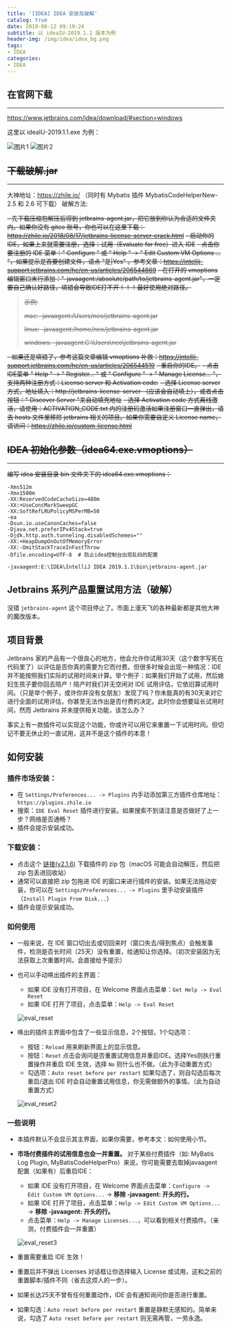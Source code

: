```yaml
---
title: '[IDEA] IDEA 安装及破解'
catalog: true
date: 2019-06-12 09:19:24
subtitle: 以 ideaIU-2019.1.1 版本为例
header-img: /img/idea/idea_bg.png
tags: 
- IDEA
categories:
- IDEA
---
```


## 在官网下载
---
https://www.jetbrains.com/idea/download/#section=windows

这里以 ideaIU-2019.1.1.exe 为例：

![图片1](1.png)
![图片2](2.png)



## ~~下载破解.jar~~
---
大神地址：https://zhile.io/ （同时有 Mybatis 插件 MybatisCodeHelperNew-2.5 和 2.6 可下载）
破解方法:

~~- 先下载压缩包解压后得到 jetbrains-agent.jar，把它放到你认为合适的文件夹内。如果你没有 gitee 账号，你也可以在这里下载：https://zhile.io/2018/08/17/jetbrains-license-server-crack.html~~
~~- 启动你的 IDE，如果上来就需要注册，选择：试用（Evaluate for free）进入 IDE~~
~~- 点击你要注册的 IDE 菜单：" Configure " 或 " Help " -> " Edit Custom VM Options ... "，如果提示是否要创建文件，请点 "是|Yes" 。参考文章：https://intellij-support.jetbrains.com/hc/en-us/articles/206544869~~
~~- 在打开的 vmoptions 编辑窗口末行添加："-javaagent:/absolute/path/to/jetbrains-agent.jar"，一定要自己确认好路径，填错会导致IDE打不开！！！最好使用绝对路径。~~

> ~~示例:~~
>
> ~~mac: -javaagent:/Users/neo/jetbrains-agent.jar~~
>
> ~~linux: -javaagent:/home/neo/jetbrains-agent.jar~~
>
> ~~windows: -javaagent:C:\Users\neo\jetbrains-agent.jar~~

~~- 如果还是填错了，参考这篇文章编辑 vmoptions 补救：https://intellij-support.jetbrains.com/hc/en-us/articles/206544519~~
~~- 重启你的IDE。~~
~~- 点击IDE菜单 " Help " -> " Register... " 或 " Configure " -> " Manage License... "，支持两种注册方式：License server 和 Activation code:~~
  ~~- 选择 License server 方式，地址填入：http://jetbrains-license-server （应该会自动填上），或者点击按钮：" Discover Server "来自动填充地址~~
  ~~- 选择 Activation code 方式离线激活，请使用：ACTIVATION_CODE.txt 内的注册码激活如果注册窗口一直弹出，请去 hosts 文件里移除 jetbrains 相关的项目。如果你需要自定义 License name，请访问：https://zhile.io/custom-license.html~~

## ~~IDEA 初始化参数（idea64.exe.vmoptions）~~
---
~~编写 idea 安装目录 bin 文件夹下的 idea64.exe.vmoptions：~~

```
-Xms512m
-Xmx1500m
-XX:ReservedCodeCacheSize=480m
-XX:+UseConcMarkSweepGC
-XX:SoftRefLRUPolicyMSPerMB=50
-ea
-Dsun.io.useCanonCaches=false
-Djava.net.preferIPv4Stack=true
-Djdk.http.auth.tunneling.disabledSchemes=""
-XX:+HeapDumpOnOutOfMemoryError
-XX:-OmitStackTraceInFastThrow
-Dfile.encoding=UTF-8  # 防止idea控制台出现乱码的配置

-javaagent:E:\IDEA\IntelliJ IDEA 2019.1.1\bin\jetbrains-agent.jar
```

## Jetbrains 系列产品重置试用方法（破解）
没错 `jetbrains-agent` 这个项目停止了。市面上漫天飞的各种最新都是其他大神的魔改版本。

## 项目背景
Jetbrains 家的产品有一个很良心的地方，他会允许你试用30天（这个数字写死在代码里了）以评估是否你真的需要为它而付费。但很多时候会出现一种情况：IDE 并不能按照我们实际的试用时间来计算。举个例子：如果我们开始了试用，然后媳妇生孩子要你回去陪产！陪产时我们并无空闲对 IDE 试用评估，它依旧算试用时间。（只是举个例子，或许你并没有女朋友）发现了吗？你未能真的有30天来对它进行全面的试用评估，你甚至无法作出是否付费的决定。此时你会想要延长试用时间，然而 Jetbrains 并未提供相关功能，该怎么办？

事实上有一款插件可以实现这个功能，你或许可以用它来重置一下试用时间。但切记不要无休止的一直试用，这并不是这个插件的本意！

## 如何安装
### 插件市场安装：
* 在 `Settings/Preferences... -> Plugins` 内手动添加第三方插件仓库地址：`https://plugins.zhile.io`
* 搜索：`IDE Eval Reset` 插件进行安装。如果搜索不到请注意是否做好了上一步？网络是否通畅？
* 插件会提示安装成功。

### 下载安装：
* 点击这个 [链接(v2.1.6)](https://plugins.zhile.io/files/ide-eval-resetter-2.1.6.zip) 下载插件的 zip 包（macOS 可能会自动解压，然后把 zip 包丢进回收站）
* 通常可以直接把 zip 包拖进 IDE 的窗口来进行插件的安装。如果无法拖动安装，你可以在 `Settings/Preferences... -> Plugins` 里手动安装插件（`Install Plugin From Disk...`）
* 插件会提示安装成功。

### 如何使用
* 一般来说，在 IDE 窗口切出去或切回来时（窗口失去/得到焦点）会触发事件，检测是否长时间（25天）没有重置，给通知让你选择。（初次安装因为无法获取上次重置时间，会直接给予提示）
* 也可以手动唤出插件的主界面：
    * 如果 IDE 没有打开项目，在 Welcome 界面点击菜单：`Get Help -> Eval Reset`
    * 如果 IDE 打开了项目，点击菜单：`Help -> Eval Reset`

    ![eval_reset](eval_reset.png)

* 唤出的插件主界面中包含了一些显示信息，2个按钮，1个勾选项：
    * 按钮：`Reload` 用来刷新界面上的显示信息。
    * 按钮：`Reset` 点击会询问是否重置试用信息并重启IDE。选择Yes则执行重置操作并重启 IDE 生效，选择 `No` 则什么也不做。（此为手动重置方式）
    * 勾选项：`Auto reset before per restart` 如果勾选了，则自勾选后每次重启/退出 IDE 时会自动重置试用信息，你无需做额外的事情。（此为自动重置方式）
    
    ![eval_reset2](eval_reset2.png)

### 一些说明

* 本插件默认不会显示其主界面，如果你需要，参考本文：如何使用小节。
* **市场付费插件的试用信息也会一并重置。** 对于某些付费插件（如: MyBatis Log Plugin, MyBatisCodeHelperPro）来说，你可能需要去取掉javaagent 配置（如果有）后重启IDE：
    * 如果 IDE 没有打开项目，在 Welcome 界面点击菜单：`Configure -> Edit Custom VM Options...` -> **移除 -javaagent: 开头的行。**
    * 如果 IDE 打开了项目，点击菜单：`Help -> Edit Custom VM Options...` -> **移除 -javaagent: 开头的行。**
    * 点击菜单：`Help -> Manage Licenses...`，可以看到相关付费插件。（亲测，付费插件会一并重置）
    
    ![eval_reset3](eval_reset3.png)

* 重置需要重启 IDE 生效！
* 重置后并不弹出 Licenses 对话框让你选择输入 License 或试用，这和之前的重置脚本/插件不同（省去这烦人的一步）。
* 如果长达25天不曾有任何重置动作，IDE 会有通知询问你是否进行重置。
* 如果勾选：`Auto reset before per restart` 重置是静默无感知的。简单来说，勾选了 `Auto reset before per restart` 则无需再管，一劳永逸。
